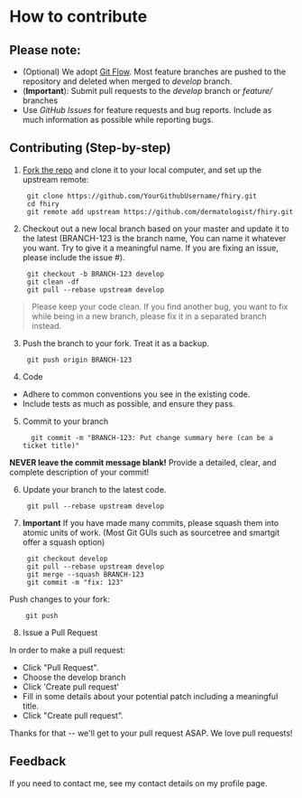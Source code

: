 # How to contribute

## Please note:

* (Optional) We adopt [Git Flow](https://www.atlassian.com/git/tutorials/comparing-workflows/gitflow-workflow). Most feature branches are pushed to the repository and deleted when merged to *develop* branch.
* (**Important**): Submit pull requests to the *develop* branch or *feature/* branches
* Use *GitHub Issues* for feature requests and bug reports. Include as much information as possible while reporting bugs.


## Contributing (Step-by-step)

1. [Fork the repo](http://help.github.com/fork-a-repo) and clone it to your local computer, and set up the upstream remote:

        git clone https://github.com/YourGithubUsername/fhiry.git
        cd fhiry
        git remote add upstream https://github.com/dermatologist/fhiry.git

2. Checkout out a new local branch based on your master and update it to the latest (BRANCH-123 is the branch name, You can name it whatever you want. Try to give it a meaningful name. If you are fixing an issue, please include the issue #).

        git checkout -b BRANCH-123 develop
        git clean -df
        git pull --rebase upstream develop

 > Please keep your code clean. If you find another bug, you want to fix while being in a new branch, please fix it in a separated branch instead.

3. Push the branch to your fork. Treat it as a backup.

        git push origin BRANCH-123

4. Code

  * Adhere to common conventions you see in the existing code.
  * Include tests as much as possible, and ensure they pass.

5. Commit to your branch

         git commit -m "BRANCH-123: Put change summary here (can be a ticket title)"

  **NEVER leave the commit message blank!** Provide a detailed, clear, and complete description of your commit!

6. Update your branch to the latest code.

        git pull --rebase upstream develop

7. **Important** If you have made many commits, please squash them into atomic units of work. (Most Git GUIs such as sourcetree and smartgit offer a squash option)


        git checkout develop
        git pull --rebase upstream develop
        git merge --squash BRANCH-123
        git commit -m "fix: 123"

  Push changes to your fork:

        git push

8. Issue a Pull Request

  In order to make a pull request:
  * Click "Pull Request".
  * Choose the develop branch
  * Click 'Create pull request'
  * Fill in some details about your potential patch including a meaningful title.
  * Click "Create pull request".

  Thanks for that -- we'll get to your pull request ASAP. We love pull requests!

## Feedback

   If you need to contact me, see my contact details on my profile page.


